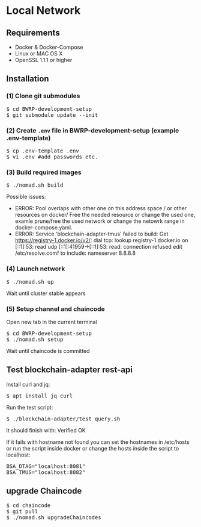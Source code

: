 # Local Network

## Requirements

* Docker & Docker-Compose
* Linux or MAC OS X
* OpenSSL 1.1.1 or higher

## Installation

### (1) Clone git submodules

<pre>
$ cd BWRP-development-setup
$ git submodule update --init
</pre>

### (2) Create ``.env`` file in BWRP-development-setup (example .env-template)

<pre>
$ cp .env-template .env
$ vi .env #add passwords etc.
</pre>

### (3) Build required images

<pre>
$ ./nomad.sh build
</pre>

Possible issues: 
-  ERROR: Pool overlaps with other one on this address space / or other resources on docker/
Free the needed resource or change the used one, examle prune/free the used network or change the netowrk range in docker-compose.yaml.
-  ERROR: Service 'blockchain-adapter-tmus' failed to build: Get https://registry-1.docker.io/v2/: dial tcp: lookup registry-1.docker.io on [::1]:53: read udp [::1]:41959->[::1]:53: read: connection refused
edit /etc/resolve.comf to include:
nameserver 8.8.8.8

### (4) Launch network

<pre>
$ ./nomad.sh up
</pre>

Wait until cluster stable appears

### (5) Setup channel and chaincode

Open new tab in the current terminal

<pre>
$ cd BWRP-development-setup
$ ./nomad.sh setup
</pre>

Wait until chaincode is committed

## Test blockchain-adapter rest-api

Install curl and jq:
<pre>
$ apt install jq curl
</pre>

Run the test script:
<pre>
$ ./blockchain-adapter/test_query.sh
</pre>

It should finish with:  Verified OK

If it fails with hostname not found you can set the hostnames in /etc/hosts or run the script inside docker or change the hosts inside the script to localhost:
<pre>
BSA_DTAG="localhost:8081"
BSA_TMUS="localhost:8082"
</pre>

## upgrade Chaincode

<pre>
$ cd chaincode
$ git pull
$ ./nomad.sh upgradeChaincodes
</pre>
